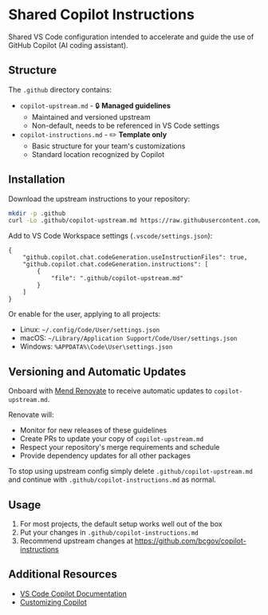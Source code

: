 # Shared Copilot Instructions

Shared VS Code configuration intended to accelerate and guide the use of GitHub Copilot (AI coding assistant).

## Structure

The `.github` directory contains:
- `copilot-upstream.md` - 🔒 **Managed guidelines**
  - Maintained and versioned upstream
  - Non-default, needs to be referenced in VS Code settings
- `copilot-instructions.md` - ✏️ **Template only**
  - Basic structure for your team's customizations
  - Standard location recognized by Copilot

## Installation

Download the upstream instructions to your repository:
```bash
mkdir -p .github
curl -Lo .github/copilot-upstream.md https://raw.githubusercontent.com/bcgov/copilot-instructions/main/.github/copilot-upstream.md
```

Add to VS Code Workspace settings (`.vscode/settings.json`):
```jsonc
{
    "github.copilot.chat.codeGeneration.useInstructionFiles": true,
    "github.copilot.chat.codeGeneration.instructions": [
        {
            "file": ".github/copilot-upstream.md"
        }
    ]
}
```

Or enable for the user, applying to all projects:
- Linux: `~/.config/Code/User/settings.json`
- macOS: `~/Library/Application Support/Code/User/settings.json`
- Windows: `%APPDATA%\Code\User\settings.json`

## Versioning and Automatic Updates

Onboard with [Mend Renovate](https://github.com/bcgov/renovate-config) to receive automatic updates to `copilot-upstream.md`.

Renovate will:
- Monitor for new releases of these guidelines
- Create PRs to update your copy of `copilot-upstream.md`
- Respect your repository's merge requirements and schedule
- Provide dependency updates for all other packages

To stop using upstream config simply delete `.github/copilot-upstream.md` and continue with `.github/copilot-instructions.md` as normal.

## Usage

1. For most projects, the default setup works well out of the box
2. Put your changes in `.github/copilot-instructions.md`
3. Recommend upstream changes at https://github.com/bcgov/copilot-instructions

## Additional Resources

- [VS Code Copilot Documentation](https://code.visualstudio.com/docs/copilot/overview)
- [Customizing Copilot](https://code.visualstudio.com/docs/copilot/copilot-customization)
